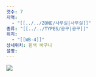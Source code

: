 ```yaml
---
갯수: 7
지역:
  - "[[../../ZONE/사무실|사무실]]"
종류: "[[../../TYPES/공구|공구]]"
위치:
  - "[[WB-4]]"
상세위치: 흰색 바구니
설명:
---
```


![](http://192.168.50.22/devices/240821_IMG_0014.jpg)
